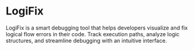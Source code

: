 # LogiFix
LogiFix is a smart debugging tool that helps developers visualize and fix logical flow errors in their code. Track execution paths, analyze logic structures, and streamline debugging with an intuitive interface.
